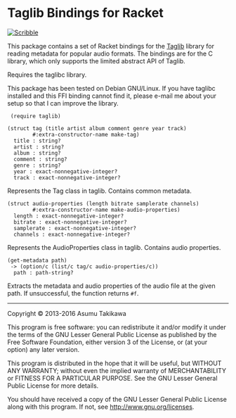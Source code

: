 Taglib Bindings for Racket
==========================

[![Scribble](https://img.shields.io/badge/Docs-Scribble-blue.svg)](http://docs.racket-lang.org/taglib/index.html)

This package contains a set of Racket bindings for the
[Taglib](http://developer.kde.org/~wheeler/taglib.html) library for
reading metadata for popular audio formats. The bindings are for the C
library, which only supports the limited abstract API of Taglib.

Requires the taglibc library.

This package has been tested on Debian GNU/Linux. If you have taglibc
installed and this FFI binding cannot find it, please e-mail me about
your setup so that I can improve the library.

```racket
 (require taglib)
```

```racket
(struct tag (title artist album comment genre year track)
        #:extra-constructor-name make-tag)
  title : string?
  artist : string?
  album : string?
  comment : string?
  genre : string?
  year : exact-nonnegative-integer?
  track : exact-nonnegative-integer?
```

Represents the Tag class in taglib. Contains common metadata.

```racket
(struct audio-properties (length bitrate samplerate channels)
        #:extra-constructor-name make-audio-properties)
  length : exact-nonnegative-integer?
  bitrate : exact-nonnegative-integer?
  samplerate : exact-nonnegative-integer?
  channels : exact-nonnegative-integer?
```

Represents the AudioProperties class in taglib. Contains audio
properties.

```racket
(get-metadata path)
 -> (option/c (list/c tag/c audio-properties/c))
  path : path-string?
```

Extracts the metadata and audio properties of the audio file at the
given path. If unsuccessful, the function returns `#f`.

---

Copyright © 2013-2016 Asumu Takikawa

This program is free software: you can redistribute it and/or modify it under
the terms of the GNU Lesser General Public License as published by the Free
Software Foundation, either version 3 of the License, or (at your option) any
later version.

This program is distributed in the hope that it will be useful, but WITHOUT ANY
WARRANTY; without even the implied warranty of MERCHANTABILITY or FITNESS FOR A
PARTICULAR PURPOSE.  See the GNU Lesser General Public License for more
details.

You should have received a copy of the GNU Lesser General Public License along
with this program.  If not, see http://www.gnu.org/licenses.

